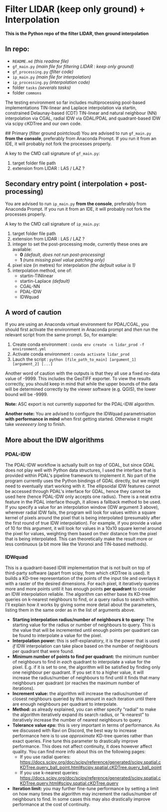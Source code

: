 # Filter LIDAR (keep only ground) + Interpolation

**This is the Python repo of the filter LIDAR, then ground interpolation**

## In repo:

* `README.md` _(this readme file)_
* `gf_main.py` _(main file for filtering LIDAR : keep only ground)_
* `gf_processing.py` _(filter code)_
* `ip_main.py` _(main file for interpolation)_
* `ip_processing.py` _(interpolation code)_
* folder `tasks` _(severals tasks)_
* folder `commons`

The testing environment so far includes multiprocessing pool-based implementations TIN-linear and Laplace interpolation via startin, constrained Delaunay-based (CDT) TIN-linear and natural neighbour (NN) interpolation via CGAL, radial IDW via GDAL/PDAL and quadrant-based IDW via scipy cKDTree and our own code.

## Primary (filter ground pointcloud)
You are advised to run `gf_main.py` **from the console**, preferably from Anaconda Prompt. If you run it from an IDE, it will probably not fork the processes properly.

A key to the CMD call signature of `gf_main.py`:
1. target folder file path
2. extension from LIDAR : LAS / LAZ ?

## Secondary entry point ( interpolation + post-processing)

You are advised to run `ip_main.py` **from the console**, preferably from Anaconda Prompt. If you run it from an IDE, it will probably not fork the processes properly.

A key to the CMD call signature of `ip_main.py`:
1. target folder file path
2. extension from LIDAR : LAS / LAZ ?
3. integer to set the post-processing mode, currently these ones are available:
	* **0** _(default, does not run post-processing)_
	* **1** _(runs missing pixel value patching only)_
4. pixel size (in metres) for interpolation _(the default value is 1)_
5. interpolation method, one of:
	* startin-TINlinear
	* startin-Laplace _(default)_
	* CGAL-NN
	* PDAL-IDW
	* IDWquad


## A word of caution

If you are using an Anaconda virtual environment for PDAL/CGAL, you should first activate the environment in Anaconda prompt and _then_ run the relevant script
from the same prompt. So, for example:
1. Create conda environment : `conda env create -n lidar_prod -f environment.yml`
2. Activate conda environment : `conda activate lidar_prod`
2. Lauch the script : `python [file_path_to_main] [argument_1] [argument_2] [...]`

Another word of caution with the outputs is that they all use a fixed no-data value of -9999. This includes the GeoTIFF exporter. To view the results correctly, you should keep in mind that while the upper bounds of the data will be determined correctly by the viewer software (e.g. QGIS), the lower bound will be -9999. 

**Note:** ASC export is not currently supported for the PDAL-IDW algorithm. 

**Another note:** You are advised to configure the IDWquad parametrisation **with performance in mind** when first getting started. Otherwise it might take _veeeeeery long_ to finish.

## More about the IDW algorithms

### PDAL-IDW
The PDAL-IDW workflow is actually built on top of GDAL, but since GDAL does not play well with Python data structures, I used the interface that is provided within PDAL's pipeline framework to implement it. No part of the program currently uses the Python bindings of GDAL directly, but we might need to eventually start working with it. The ellipsoidal IDW features cannot be accessed through PDAL's interface for GDAL, hence they cannot be used here (hence PDAL-IDW only accepts one radius). There is a neat extra feature in the PDAL interface though, it allows a fallback method to be used. If you specify a value for an interpolation window (IDW argument 3 above), wherever radial IDW fails, the program will look for values within a square kernel of pixels around the pixel that is being interpolated (presumably after the first round of true IDW interpolation). For example, if you provide a value of 10 for this argument, it will look for values in a 10x10 square kernel around the pixel for values, weighting them based on their distance from the pixel that is being interpolated. This can theoretically make the result more or less continuous (a bit more like the Voronoi and TIN-based methods).

### IDWquad
This is a quadrant-based IDW implementation that is not built on top of third-party software (apart from scipy, from which cKDTree is used). It builds a KD-tree representation of the points of the input tile and overlays it with a raster of the desired dimensions. For each pixel, it iteratively queries more and more points until it has enough points **per quadrant** to consider an IDW interpolation reliable. The algorithm can either base its KD-tree queries on k-nearest neighbours to find, or a query radius to search within.
I'll explain how it works by giving some more detail about the parameters, listing them in the same order as in the list of arguments above.

* **Starting interpolation radius/number of neighbours _k_ to query:** The starting value for the radius or number of neighbours to query. This is the value that will be incremented until enough points per quadrant can be found to interpolate a value for the pixel.
* **Interpolation power:** this is self-explanatory, it is the power that is used _if_ IDW interpolation can take place based on the number of neighbours per quadrant that were found.
* **Minimum number of points to find per quadrant:** the minimum number of neighbours to find in _each_ quadrant to interpolate a value for the pixel. E.g. if it is set to one, the algorithm will be satisfied by finding only one neighbour per quadrant. If you set it to a higher value, it will increase the radius/number of neighbours to find until it finds that many neighbours per quadrant (or reaches the maximum number of iterations).
* **Increment value:** the algorithm will increase the radius/number of closest neighbours queried by this amount in each iteration until there are enough neighbours per quadrant to interpolate.
* **Method:** as already explained, you can either specify "radial" to make the algorithm iteratively expand its search radius, or "k-nearest" to iteratively increase the number of nearest neighbours to query.
* **Tolerance value _eps_:** this is very important in terms of performance. As we discussed with Ravi on Discord, the best way to increase performance here is to use _approximate_ KD-tree queries rather than exact queries. Fine tune this parameter to drastically improve performance. This does not affect continuity, it does however affect quality. You can find more info about this on the following pages:
	* If you use radial queries: https://docs.scipy.org/doc/scipy/reference/generated/scipy.spatial.cKDTree.query_ball_point.html#scipy.spatial.cKDTree.query_ball_point
	* If you use k-nearest queries: https://docs.scipy.org/doc/scipy/reference/generated/scipy.spatial.cKDTree.query.html#scipy.spatial.cKDTree.query
* **Iteration limit:** you may further fine-tune performance by setting a limit on how many times the algorithm may increment the radius/number of neighbours to find. In some cases this may also drastically improve performance at the cost of continuity.

